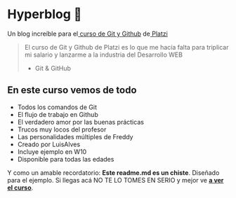 # Hyperblog 💚
Un blog increíble para el[ curso de Git y Github](https://platzi.com/cursos/git-github/ " curso de Git y Github") de[ Platzi](https://platzi.com/ " Platzi")
> El curso de Git y Github de Platzi es lo que me hacía falta para triplicar mi salario y lanzarme a la industria del Desarrollo WEB
> - Git & GitHub

## En este curso vemos de todo
* Todos los comandos de Git
* El flujo de trabajo en Github
* El verdadero amor por las buenas prácticas
* Trucos muy locos del profesor
* Las personalidades múltiples de Freddy
* Creado por LuisAlves
* Incluye ejemplo en W10
* Disponible para todas las edades

Y como un amable recordatorio: **Este readme.md es un chiste**.  Diseñado para el ejemplo. Si llegas acá NO TE LO TOMES EN SERIO y mejor ve [**a ver el curso**](https://platzi.com/cursos/git-github/ "a ver el curso").
